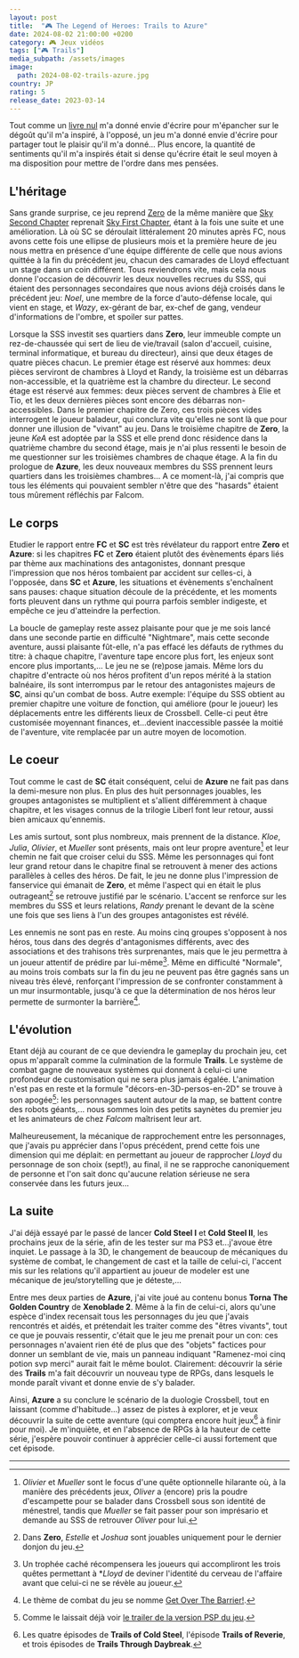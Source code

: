 ```yaml
---
layout: post
title:  "🎮 The Legend of Heroes: Trails to Azure"
date: 2024-08-02 21:00:00 +0200
category: 🎮 Jeux vidéos
tags: ["🎮 Trails"]
media_subpath: /assets/images
image:
  path: 2024-08-02-trails-azure.jpg
country: JP
rating: 5
release_date: 2023-03-14
---
```


Tout comme un [livre nul](/posts/aux-origines-de-castlevania-sotn/) m'a donné envie d'écrire pour m'épancher sur le dégoût qu'il m'a inspiré, à l'opposé, un jeu m'a donné envie d'écrire pour partager tout le plaisir qu'il m'a donné... Plus encore, la quantité de sentiments qu'il m'a inspirés était si dense qu'écrire était le seul moyen à ma disposition pour mettre de l'ordre dans mes pensées.

## L'héritage

Sans grande surprise, ce jeu reprend [Zero](/posts/trails-zero/) de la même manière que [Sky Second Chapter](/posts/trails-sky-sc-evo/) reprenait [Sky First Chapter](/posts/trails-sky-fc-evo/), étant à la fois une suite et une amélioration. Là où SC se déroulait littéralement 20 minutes après FC, nous avons cette fois une ellipse de plusieurs mois et la première heure de jeu nous mettra en présence d'une équipe différente de celle que nous avions quittée à la fin du précédent jeu, chacun des camarades de Lloyd effectuant un stage dans un coin différent. Tous reviendrons vite, mais cela nous donne l'occasion de découvrir les deux nouvelles recrues du SSS, qui étaient des personnages secondaires que nous avions déjà croisés dans le précédent jeu: *Noel*, une membre de la force d'auto-défense locale, qui vient en stage, et *Wazy*, ex-gérant de bar, ex-chef de gang, vendeur d'informations de l'ombre, et spoiler sur pattes.

Lorsque la SSS investit ses quartiers dans **Zero**, leur immeuble compte un rez-de-chaussée qui sert de lieu de vie/travail (salon d'accueil, cuisine, terminal informatique, et bureau du directeur), ainsi que deux étages de quatre pièces chacun. Le premier étage est réservé aux hommes: deux pièces serviront de chambres à Lloyd et Randy, la troisième est un débarras non-accessible, et la quatrième est la chambre du directeur. Le second étage est réservé aux femmes: deux pièces servent de chambres à Elie et Tio, et les deux dernières pièces sont encore des débarras non-accessibles. Dans le premier chapitre de Zero, ces trois pièces vides interrogent le joueur baladeur, qui conclura vite qu'elles ne sont là que pour donner une illusion de "vivant" au jeu. Dans le troisième chapitre de **Zero**, la jeune *KeA* est adoptée par la SSS et elle prend donc résidence dans la quatrième chambre du second étage, mais je n'ai plus ressenti le besoin de me questionner sur les troisièmes chambres de chaque étage. A la fin du prologue de **Azure**, les deux nouveaux membres du SSS prennent leurs quartiers dans les troisièmes chambres... A ce moment-là, j'ai compris que tous les éléments qui pouvaient sembler n'être que des "hasards" étaient tous mûrement réfléchis par Falcom.

## Le corps

Etudier le rapport entre **FC** et **SC** est très révélateur du rapport entre **Zero** et **Azure**: si les chapitres **FC** et **Zero** étaient plutôt des évènements épars liés par thème aux machinations des antagonistes, donnant presque l'impression que nos héros tombaient par accident sur celles-ci, à l'opposée, dans **SC** et **Azure**, les situations et évènements s'enchaînent sans pauses: chaque situation découle de la précédente, et les moments forts pleuvent dans un rythme qui pourra parfois sembler indigeste, et empêche ce jeu d'atteindre la perfection.

La boucle de gameplay reste assez plaisante pour que je me sois lancé dans une seconde partie en difficulté "Nightmare", mais cette seconde aventure, aussi plaisante fût-elle, n'a pas effacé les défauts de rythmes du titre: à chaque chapitre, l'aventure tape encore plus fort, les enjeux sont encore plus importants,... Le jeu ne se (re)pose jamais. Même lors du chapitre d'entracte où nos héros profitent d'un repos mérité à la station balnéaire, ils sont interrompus par le retour des antagonistes majeurs de **SC**, ainsi qu'un combat de boss. Autre exemple: l'équipe du SSS obtient au premier chapitre une voiture de fonction, qui améliore (pour le joueur) les déplacements entre les différents lieux de Crossbell. Celle-ci peut être customisée moyennant finances, et...devient inaccessible passée la moitié de l'aventure, vite remplacée par un autre moyen de locomotion.

## Le coeur

Tout comme le cast de **SC** était conséquent, celui de **Azure** ne fait pas dans la demi-mesure non plus. En plus des huit personnages jouables, les groupes antagonistes se multiplient et s'allient différemment à chaque chapitre, et les visages connus de la trilogie Liberl font leur retour, aussi bien amicaux qu'ennemis.

Les amis surtout, sont plus nombreux, mais prennent de la distance. *Kloe*, *Julia*, *Olivier*, et *Mueller* sont présents, mais ont leur propre aventure[^1] et leur chemin ne fait que croiser celui du SSS. Même les personnages qui font leur grand retour dans le chapitre final se retrouvent à mener des actions parallèles à celles des héros. De fait, le jeu ne donne plus l'impression de fanservice qui émanait de **Zero**, et même l'aspect qui en était le plus outrageant[^2] se retrouve justifié par le scénario. L'accent se renforce sur les membres du SSS et leurs relations, *Randy* prenant le devant de la scène une fois que ses liens à l'un des groupes antagonistes est révélé.

Les ennemis ne sont pas en reste. Au moins cinq groupes s'opposent à nos héros, tous dans des degrés d'antagonismes différents, avec des associations et des trahisons très surprenantes, mais que le jeu permettra à un joueur attentif de prédire par lui-même[^3]. Même en difficulté "Normale", au moins trois combats sur la fin du jeu ne peuvent pas être gagnés sans un niveau très élevé, renforçant l'impression de se confronter constamment à un mur insurmontable, jusqu'à ce que la détermination de nos héros leur permette de surmonter la barrière[^4].

## L'évolution

Etant déjà au courant de ce que deviendra le gameplay du prochain jeu, cet opus m'apparaît comme la culmination de la formule **Trails**. Le système de combat gagne de nouveaux systèmes qui donnent à celui-ci une profondeur de customisation qui ne sera plus jamais égalée. L'animation n'est pas en reste et la formule "décors-en-3D-persos-en-2D" se trouve à son apogée[^5]: les personnages sautent autour de la map, se battent contre des robots géants,... nous sommes loin des petits saynètes du premier jeu et les animateurs de chez *Falcom* maîtrisent leur art.

Malheureusement, la mécanique de rapprochement entre les personnages, que j'avais pu apprécier dans l'opus précédent, prend cette fois une dimension qui me déplait: en permettant au joueur de rapprocher *Lloyd* du personnage de son choix (sept!), au final, il ne se rapproche canoniquement de personne et l'on sait donc qu'aucune relation sérieuse ne sera conservée dans les futurs jeux...

## La suite

J'ai déjà essayé par le passé de lancer **Cold Steel I** et **Cold Steel II**, les prochains jeux de la série, afin de les tester sur ma PS3 et...j'avoue être inquiet. Le passage à la 3D, le changement de beaucoup de mécaniques du système de combat, le changement de cast et la taille de celui-ci, l'accent mis sur les relations qu'il appartient au joueur de modeler est une mécanique de jeu/storytelling que je déteste,...

Entre mes deux parties de **Azure**, j'ai vite joué au contenu bonus **Torna The Golden Country** de **Xenoblade 2**. Même à la fin de celui-ci, alors qu'une espèce d'index recensait tous les personnages du jeu que j'avais rencontrés et aidés, et prétendait les traiter comme des "êtres vivants", tout ce que je pouvais ressentir, c'était que le jeu me prenait pour un con: ces personnages n'avaient rien été de plus que des "objets" factices pour donner un semblant de vie, mais un panneau indiquant "Ramenez-moi cinq potion svp merci" aurait fait le même boulot. Clairement: découvrir la série des **Trails** m'a fait découvrir un nouveau type de RPGs, dans lesquels le monde paraît vivant et donne envie de s'y balader.

Ainsi, **Azure** a su conclure le scénario de la duologie Crossbell, tout en laissant (comme d'habitude...) assez de pistes à explorer, et je veux découvrir la suite de cette aventure (qui comptera encore huit jeux[^6] à finir pour moi). Je m'inquiète, et en l'absence de RPGs à la hauteur de cette série, j'espère pouvoir continuer à apprécier celle-ci aussi fortement que cet épisode.

* * *
[^1]: *Olivier* et *Mueller* sont le focus d'une quête optionnelle hilarante où, à la manière des précédents jeux, *Oliver* a (encore) pris la poudre d'escampette pour se balader dans Crossbell sous son identité de ménestrel, tandis que *Mueller* se fait passer pour son imprésario et demande au SSS de retrouver *Oliver* pour lui.
[^2]: Dans **Zero**, *Estelle* et *Joshua* sont jouables uniquement pour le dernier donjon du jeu.
[^3]: Un trophée caché récompensera les joueurs qui accompliront les trois quêtes permettant à **Lloyd* de deviner l'identité du cerveau de l'affaire avant que celui-ci ne se révèle au joueur.
[^4]: Le thème de combat du jeu se nomme [<i class="fab fa-youtube"></i> Get Over The Barrier!](https://www.youtube.com/watch?v=mtq-uX-XzaQ).
[^5]: Comme le laissait déjà voir [<i class="fab fa-youtube"></i> le trailer de la version PSP du jeu](https://www.youtube.com/watch?v=WGXe0SIDeZY).
[^6]: Les quatre épisodes de **Trails of Cold Steel**, l'épisode **Trails of Reverie**, et trois épisodes de **Trails Through Daybreak**.
